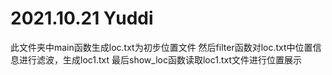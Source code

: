 # 2021.10.21 Yuddi

此文件夹中main函数生成loc.txt为初步位置文件
然后filter函数对loc.txt中位置信息进行滤波，生成loc1.txt
最后show_loc函数读取loc1.txt文件进行位置展示